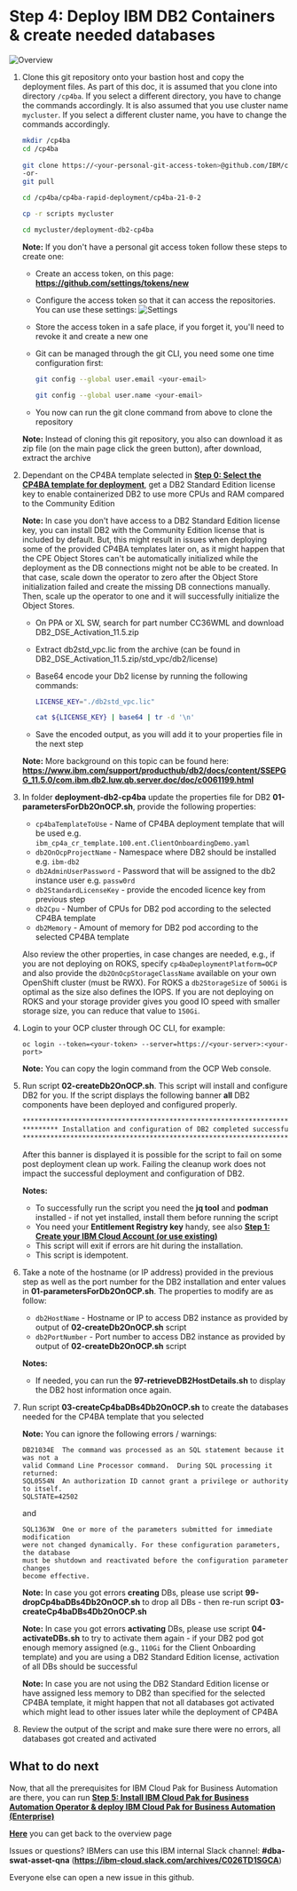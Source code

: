 # Step 4: Deploy IBM DB2 Containers & create needed databases

![Overview](images/overview04.jpg "Overview")

1. Clone this git repository onto your bastion host and copy the deployment files. As part of this doc, it is assumed that you clone into directory `/cp4ba`. If you select a different directory, you have to change the commands accordingly. It is also assumed that you use cluster name `mycluster`. If you select a different cluster name, you have to change the commands accordingly.

   ```bash
   mkdir /cp4ba
   cd /cp4ba
      
   git clone https://<your-personal-git-access-token>@github.com/IBM/cp4ba-rapid-deployment
   -or-
   git pull
   
   cd /cp4ba/cp4ba-rapid-deployment/cp4ba-21-0-2
   
   cp -r scripts mycluster
   
   cd mycluster/deployment-db2-cp4ba
   ```

   **Note:** If you don't have a personal git access token follow these steps to create one:

   - Create an access token, on this page: **https://github.com/settings/tokens/new**
   - Configure the access token so that it can access the repositories. You can use these settings:
     ![Settings](images/Image01.jpg "Settings")
   - Store the access token in a safe place, if you forget it, you'll need to revoke it and create a new one
   - Git can be managed through the git CLI, you need some one time configuration first:

     ```bash
     git config --global user.email <your-email>
     
     git config --global user.name <your-email>
     ```

   - You now can run the git clone command from above to clone the repository

   **Note:** Instead of cloning this git repository, you also can download it as zip file (on the main page click the green button), after download, extract the archive

2. Dependant on the CP4BA template selected in **[Step 0: Select the CP4BA template for deployment](00selectTemplate.md)**, get a DB2 Standard Edition license key to enable containerized DB2 to use more CPUs and RAM compared to the Community Edition

   **Note:** In case you don't have access to a DB2 Standard Edition license key, you can install DB2 with the Community Edition license that is included by default. But, this might result in issues when deploying some of the provided CP4BA templates later on, as it might happen that the CPE Object Stores can't be automatically initialized while the deployment as the DB connections might not be able to be created. In that case, scale down the operator to zero after the Object Store initialization failed and create the missing DB connections manually. Then, scale up the operator to one and it will successfully initialize the Object Stores.

   - On PPA or XL SW, search for part number CC36WML and download DB2_DSE_Activation_11.5.zip
   - Extract db2std_vpc.lic from the archive (can be found in DB2_DSE_Activation_11.5.zip/std_vpc/db2/license)
   - Base64 encode your Db2 license by running the following commands:

     ```bash
     LICENSE_KEY="./db2std_vpc.lic"
     
     cat ${LICENSE_KEY} | base64 | tr -d '\n'
     ```

   - Save the encoded output, as you will add it to your properties file in the next step

   **Note:** More background on this topic can be found here: **https://www.ibm.com/support/producthub/db2/docs/content/SSEPGG_11.5.0/com.ibm.db2.luw.qb.server.doc/doc/c0061199.html**

3. In folder **deployment-db2-cp4ba** update the properties file for DB2 **01-parametersForDb2OnOCP.sh**, provide the following properties:

   - `cp4baTemplateToUse` - Name of CP4BA deployment template that will be used e.g. `ibm_cp4a_cr_template.100.ent.ClientOnboardingDemo.yaml`
   - `db2OnOcpProjectName` - Namespace where DB2 should be installed e.g. `ibm-db2`
   - `db2AdminUserPassword` - Password that will be assigned to the db2 instance user e.g. `passw0rd`
   - `db2StandardLicenseKey` - provide the encoded licence key from previous step
   - `db2Cpu` - Number of CPUs for DB2 pod according to the selected CP4BA template
   - `db2Memory` - Amount of memory for DB2 pod according to the selected CP4BA template

   Also review the other properties, in case changes are needed, e.g., if you are not deploying on ROKS, specify `cp4baDeploymentPlatform=OCP` and also provide the `db2OnOcpStorageClassName` available on your own OpenShift cluster (must be RWX). For ROKS a `db2StorageSize` of `500Gi` is optimal as the size also defines the IOPS. If you are not deploying on ROKS and your storage provider gives you good IO speed with smaller storage size, you can reduce that value to `150Gi`.

4. Login to your OCP cluster through OC CLI, for example:
   
   ```
   oc login --token=<your-token> --server=https://<your-server>:<your-port>
   ```
   
   **Note:** You can copy the login command from the OCP Web console.

5. Run script **02-createDb2OnOCP.sh**.  This script will install and configure DB2 for you.  If the script displays the following banner **all** DB2 components have been deployed and configured properly.

   ```bash
   *********************************************************************************
   ********* Installation and configuration of DB2 completed successfully! *********
   *********************************************************************************
   ```

   After this banner is displayed it is possible for the script to fail on some post deployment clean up work.  Failing the cleanup work does not impact the successful deployment and configuration of DB2.

   **Notes:**
   - To successfully run the script you need the **jq tool** and **podman** installed - if not yet installed, install them before running the script
   - You need your **Entitlement Registry key** handy, see also **[Step 1: Create your IBM Cloud Account (or use existing)](01createIBMCloudAccount.md)**
   - This script will exit if errors are hit during the installation.
   - This script is idempotent.

6. Take a note of the hostname (or IP address) provided in the previous step as well as the port number for the DB2 installation and enter values in **01-parametersForDb2OnOCP.sh**.  The properties to modify are as follow:

   - `db2HostName` -  Hostname or IP to access DB2 instance as provided by output of **02-createDb2OnOCP.sh** script
   - `db2PortNumber` - Port number to access DB2 instance as provided by output of **02-createDb2OnOCP.sh** script

   **Notes:**
   - If needed, you can run the **97-retrieveDB2HostDetails.sh** to display the DB2 host information once again.

7. Run script **03-createCp4baDBs4Db2OnOCP.sh** to create the databases needed for the CP4BA template that you selected
   
   **Note:** You can ignore the following errors / warnings:
   ```
   DB21034E  The command was processed as an SQL statement because it was not a
   valid Command Line Processor command.  During SQL processing it returned:
   SQL0554N  An authorization ID cannot grant a privilege or authority to itself.
   SQLSTATE=42502
   ```
   
   and
   ```
   SQL1363W  One or more of the parameters submitted for immediate modification
   were not changed dynamically. For these configuration parameters, the database
   must be shutdown and reactivated before the configuration parameter changes
   become effective.
   ```
   
   **Note:** In case you got errors **creating** DBs, please use script **99-dropCp4baDBs4Db2OnOCP.sh** to drop all DBs - then re-run script **03-createCp4baDBs4Db2OnOCP.sh**

   **Note:** In case you got errors **activating** DBs, please use script **04-activateDBs.sh** to try to activate them again - if your DB2 pod got enough memory assigned (e.g., `110Gi` for the Client Onboarding template) and you are using a DB2 Standard Edition license, activation of all DBs should be successful

   **Note:** In case you are not using the DB2 Standard Edition license or have assigned less memory to DB2 than specified for the selected CP4BA template, it might happen that not all databases got activated which might lead to other issues later while the deployment of CP4BA

8. Review the output of the script and make sure there were no errors, all databases got created and activated

## What to do next

Now, that all the prerequisites for IBM Cloud Pak for Business Automation are there, you can run **[Step 5: Install IBM Cloud Pak for Business Automation Operator  &  deploy IBM Cloud Pak for Business Automation (Enterprise)](05installCP4BA.md)**

**[Here](Readme.md)** you can get back to the overview page

Issues or questions? IBMers can use this IBM internal Slack channel: **#dba-swat-asset-qna** (**https://ibm-cloud.slack.com/archives/C026TD1SGCA**)

Everyone else can open a new issue in this github.
